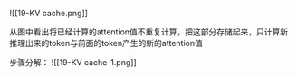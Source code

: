 ![[19-KV cache.png]]

从图中看出将已经计算的attention值不重复计算，把这部分存储起来，只计算新推理出来的token与前面的token产生的新的attention值

步骤分解：
![[19-KV cache-1.png]]